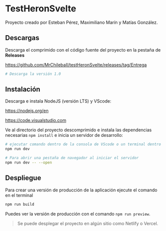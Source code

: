 # TestHeronSvelte

Proyecto creado por Esteban Pérez, Maximiliano Marín y Matías González.

## Descargas

Descarga el comprimido con el código fuente del proyecto en la pestaña de **Releases**

https://github.com/MrChileball/testHeronSvelte/releases/tag/Entrega



```bash
# Descarga la versión 1.0

```


## Instalación

Descarga e instala NodeJS (versión LTS) y VScode:

https://nodejs.org/en

https://code.visualstudio.com

Ve al directorio del proyecto descomprimido e instala las dependencias necesarias
`npm install` e inicia un servidor de desarrollo:

```bash
# ejecutar comando dentro de la consola de VScode o un terminal dentro del directorio del proyecto
npm run dev

# Para abrir una pestaña de navegador al iniciar el servidor
npm run dev -- --open
```

## Despliegue

Para crear una versión de producción de la aplicación ejecute el comando en el terminal

```bash
npm run build
```

Puedes ver la versión de producción con el comando `npm run preview`.

> Se puede desplegar el proyecto en algún sitio como Netlify o Vercel.
